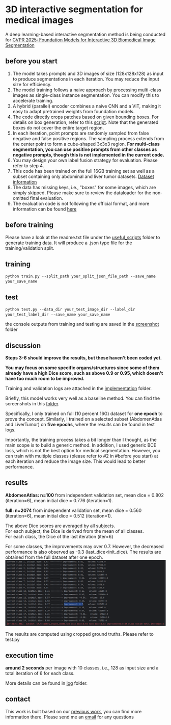 # 3D interactive segmentation for medical images
A deep learning-based interactive segmentation method is being conducted for [CVPR 2025: Foundation Models for Interactive 3D Biomedical Image Segmentation](https://www.codabench.org/competitions/5263/)


## before you start
1. The model takes prompts and 3D images of size (128x128x128) as input to produce segmentations in each iteration. You may reduce the input size for efficiency.
2. The model training follows a naive approach by processing multi-class images as single-class instance segmentation. You can modify this to accelerate training.
3. A hybrid (parallel) encoder combines a naive CNN and a ViT, making it easy to adapt pretrained weights from foundation models.
4. The code directly crops patches based on given bounding boxes. For details on box generation, refer to this [script](https://github.com/JunMa11/CVPR-MedSegFMCompetition/blob/main/get_boxes.py). Note that the generated boxes do not cover the entire target region.
5. In each iteration, point prompts are randomly sampled from false negative and false positive regions. The sampling process extends from the center point to form a cube-shaped 3x3x3 region. **For multi-class segmentation, you can use positive prompts from other classes as negative prompts, though this is not implemented in the current code.**
6. You may design your own label fusion strategy for evaluation. Please refer to step 4.
7. This code has been trained on the full 16GB training set as well as a subset containing only abdominal and liver tumor datasets. [Dataset information](https://www.codabench.org/competitions/5263/)
8. The data has missing keys, i.e., "boxes" for some images, which are simply skipped. Please make sure to review the dataloader for the non-omitted final evaluation.
9. The evaluation code is not following the official format, and more information can be found [here](https://www.codabench.org/competitions/5263/)

## before training

Please have a look at the readme.txt file under the [useful_scripts](https://github.com/HaoLi12345/interactive_seg/edit/main/src/useful_scripts) folder to generate training data. It will produce a .json type file for the training/validation split.


## training

```
python train.py --split_path your_split_json_file_path --save_name your_save_name
```


## test

```
python test.py --data_dir your_test_image_dir --label_dir your_test_label_dir --save_name your_save_name
```

the console outputs from training and testing are saved in the [screenshot](https://github.com/HaoLi12345/interactive_seg/edit/main/screenshots) folder

## discussion
**Steps 3-6 should improve the results, but these haven't been coded yet.**

**You may focus on some specific organs/structures since some of them already have a high Dice score, such as above 0.9 or 0.95, which doesn't have too much room to be improved.**

Training and validation logs are attached in the [implementation](https://github.com/HaoLi12345/interactive_seg/edit/main/src/implementation) folder. 

Briefly, this model works very well as a baseline method. You can find the screenshots in this [folder](https://github.com/HaoLi12345/interactive_seg/edit/main/screenshots). 

Specifically, I only trained on full (10 percent 16G) dataset for **one epoch** to prove the concept. Similarly, I trained on a selected subset (AbdomenAtlas and LiverTumor) on **five epochs**, where the results can be found in test logs.

Importantly, the training process takes a bit longer than I thought, as the main scope is to build a generic method. In addition, I used generic BCE loss, which is not the best option for medical segmentation.
However, you can train with multiple classes (please refer to #2 in #before you start) at each iteration and reduce the image size. This would lead to better performance.


## results

**AbdomenAtlas: n=100** from independent validation set, mean dice = 0.802 (iteration=6), mean initial dice = 0.776 (iteration=1).


**full: n=2074** from independent validation set, mean dice = 0.560 (iteration=6), mean initial dice = 0.512 (iteration=1).


The above Dice scores are averaged by all subjects. <br />
For each subject, the Dice is derived from the mean of all classes. <br />
For each class, the Dice of the last iteration (iter=6)

For some classes, the improvements may over 0.7. However, the decreased performance is also observed as -0.3 (last_dice<init_dice). 
The results are obtained from the full dataset after one epoch. ![refer to this](screenshots/improvement.png)

The results are computed using cropped ground truths. Please refer to test.py

## execution time

**around 2 seconds** per image with 10 classes, i.e., 128 as input size and a total iteration of 6 for each class.

More details can be found in [log](https://github.com/HaoLi12345/interactive_seg/edit/main/src/implementation) folder.

## contact
This work is built based on our [previous work](https://github.com/MedICL-VU/PRISM), you can find more information there. Please send me an [email](hao.li.1@vanderbilt.edu) for any questions
 




